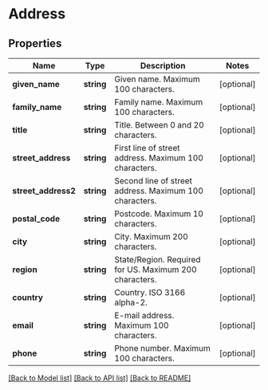 # Address

## Properties
Name | Type | Description | Notes
------------ | ------------- | ------------- | -------------
**given_name** | **string** | Given name. Maximum 100 characters. | [optional] 
**family_name** | **string** | Family name. Maximum 100 characters. | [optional] 
**title** | **string** | Title. Between 0 and 20 characters. | [optional] 
**street_address** | **string** | First line of street address. Maximum 100 characters. | [optional] 
**street_address2** | **string** | Second line of street address. Maximum 100 characters. | [optional] 
**postal_code** | **string** | Postcode. Maximum 10 characters. | [optional] 
**city** | **string** | City. Maximum 200 characters. | [optional] 
**region** | **string** | State/Region. Required for US. Maximum 200 characters. | [optional] 
**country** | **string** | Country. ISO 3166 alpha-2. | [optional] 
**email** | **string** | E-mail address. Maximum 100 characters. | [optional] 
**phone** | **string** | Phone number. Maximum 100 characters. | [optional] 

[[Back to Model list]](../README.md#documentation-for-models) [[Back to API list]](../README.md#documentation-for-api-endpoints) [[Back to README]](../README.md)


